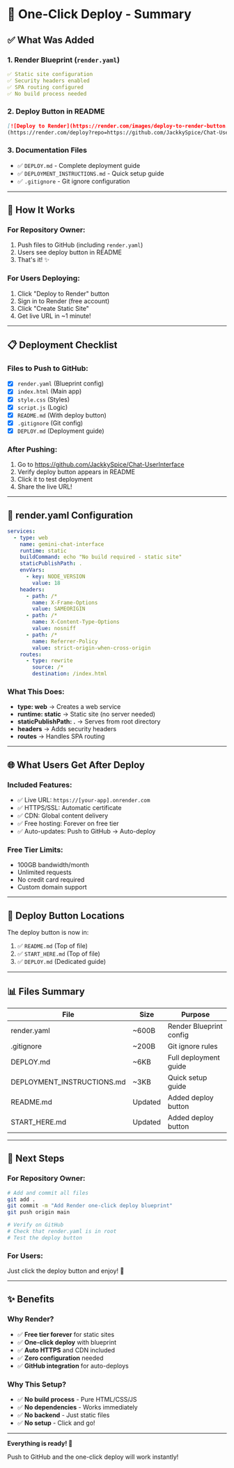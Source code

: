 # 🚀 One-Click Deploy - Summary

## ✅ What Was Added

### 1. Render Blueprint (`render.yaml`)
```yaml
✅ Static site configuration
✅ Security headers enabled
✅ SPA routing configured
✅ No build process needed
```

### 2. Deploy Button in README
```markdown
[![Deploy to Render](https://render.com/images/deploy-to-render-button.svg)]
(https://render.com/deploy?repo=https://github.com/JackkySpice/Chat-UserInterface)
```

### 3. Documentation Files
- ✅ `DEPLOY.md` - Complete deployment guide
- ✅ `DEPLOYMENT_INSTRUCTIONS.md` - Quick setup guide
- ✅ `.gitignore` - Git ignore configuration

---

## 🎯 How It Works

### For Repository Owner:
1. Push files to GitHub (including `render.yaml`)
2. Users see deploy button in README
3. That's it! ✨

### For Users Deploying:
1. Click "Deploy to Render" button
2. Sign in to Render (free account)
3. Click "Create Static Site"
4. Get live URL in ~1 minute!

---

## 📋 Deployment Checklist

### Files to Push to GitHub:
- [x] `render.yaml` (Blueprint config)
- [x] `index.html` (Main app)
- [x] `style.css` (Styles)
- [x] `script.js` (Logic)
- [x] `README.md` (With deploy button)
- [x] `.gitignore` (Git config)
- [x] `DEPLOY.md` (Deployment guide)

### After Pushing:
1. Go to https://github.com/JackkySpice/Chat-UserInterface
2. Verify deploy button appears in README
3. Click it to test deployment
4. Share the live URL!

---

## 🔧 render.yaml Configuration

```yaml
services:
  - type: web
    name: gemini-chat-interface
    runtime: static
    buildCommand: echo "No build required - static site"
    staticPublishPath: .
    envVars:
      - key: NODE_VERSION
        value: 18
    headers:
      - path: /*
        name: X-Frame-Options
        value: SAMEORIGIN
      - path: /*
        name: X-Content-Type-Options
        value: nosniff
      - path: /*
        name: Referrer-Policy
        value: strict-origin-when-cross-origin
    routes:
      - type: rewrite
        source: /*
        destination: /index.html
```

### What This Does:
- **type: web** → Creates a web service
- **runtime: static** → Static site (no server needed)
- **staticPublishPath: .** → Serves from root directory
- **headers** → Adds security headers
- **routes** → Handles SPA routing

---

## 🌐 What Users Get After Deploy

### Included Features:
- ✅ Live URL: `https://[your-app].onrender.com`
- ✅ HTTPS/SSL: Automatic certificate
- ✅ CDN: Global content delivery
- ✅ Free hosting: Forever on free tier
- ✅ Auto-updates: Push to GitHub → Auto-deploy

### Free Tier Limits:
- 100GB bandwidth/month
- Unlimited requests
- No credit card required
- Custom domain support

---

## 🎉 Deploy Button Locations

The deploy button is now in:
1. ✅ `README.md` (Top of file)
2. ✅ `START_HERE.md` (Top of file)
3. ✅ `DEPLOY.md` (Dedicated guide)

---

## 📊 Files Summary

| File | Size | Purpose |
|------|------|---------|
| render.yaml | ~600B | Render Blueprint config |
| .gitignore | ~200B | Git ignore rules |
| DEPLOY.md | ~6KB | Full deployment guide |
| DEPLOYMENT_INSTRUCTIONS.md | ~3KB | Quick setup guide |
| README.md | Updated | Added deploy button |
| START_HERE.md | Updated | Added deploy button |

---

## 🚀 Next Steps

### For Repository Owner:
```bash
# Add and commit all files
git add .
git commit -m "Add Render one-click deploy blueprint"
git push origin main

# Verify on GitHub
# Check that render.yaml is in root
# Test the deploy button
```

### For Users:
Just click the deploy button and enjoy! 🎉

---

## ✨ Benefits

### Why Render?
- ✅ **Free tier forever** for static sites
- ✅ **One-click deploy** with blueprint
- ✅ **Auto HTTPS** and CDN included
- ✅ **Zero configuration** needed
- ✅ **GitHub integration** for auto-deploys

### Why This Setup?
- ✅ **No build process** - Pure HTML/CSS/JS
- ✅ **No dependencies** - Works immediately
- ✅ **No backend** - Just static files
- ✅ **No setup** - Click and go!

---

**Everything is ready! 🚀**

Push to GitHub and the one-click deploy will work instantly!
